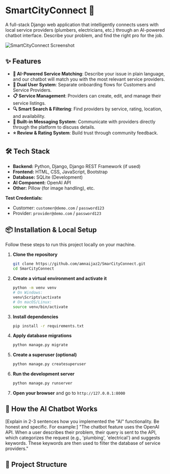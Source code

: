 # SmartCityConnect 🌆
 
A full-stack Django web application that intelligently connects users with local service providers (plumbers, electricians, etc.) through an AI-powered chatbot interface. Describe your problem, and find the right pro for the job.

![SmartCityConnect Screenshot](static/screenshot.png) <!-- You'll need to add a screenshot -->

## ✨ Features

- **🤖 AI-Powered Service Matching**: Describe your issue in plain language, and our chatbot will match you with the most relevant service providers.
- **👥 Dual User System**: Separate onboarding flows for Customers and Service Providers.
- **📋 Service Management**: Providers can create, edit, and manage their service listings.
- **🔍 Smart Search & Filtering**: Find providers by service, rating, location, and availability.
- **💬 Built-in Messaging System**: Communicate with providers directly through the platform to discuss details.
- **⭐ Review & Rating System**: Build trust through community feedback.

## 🛠️ Tech Stack

- **Backend:** Python, Django, Django REST Framework (if used)
- **Frontend:** HTML, CSS, JavaScript, Bootstrap
- **Database:** SQLite (Development)
- **AI Component:** OpenAI API 
- **Other:** Pillow (for image handling), etc.


**Test Credentials:**
- Customer: `customer@demo.com` / `password123`
- Provider: `provider@demo.com` / `password123`

## 📦 Installation & Local Setup

Follow these steps to run this project locally on your machine.

1.  **Clone the repository**
    ```bash
    git clone https://github.com/amnaijaz2/SmarCityConnect.git
    cd SmarCityConnect
    ```

2.  **Create a virtual environment and activate it**
    ```bash
    python -m venv venv
    # On Windows:
    venv\Scripts\activate
    # On macOS/Linux:
    source venv/bin/activate
    ```

3.  **Install dependencies**
    ```bash
    pip install -r requirements.txt
    ```

4.  **Apply database migrations**
    ```bash
    python manage.py migrate
    ```

5.  **Create a superuser (optional)**
    ```bash
    python manage.py createsuperuser
    ```

6.  **Run the development server**
    ```bash
    python manage.py runserver
    ```

7.  **Open your browser** and go to `http://127.0.0.1:8000`

## 🤖 How the AI Chatbot Works

[Explain in 2-3 sentences how you implemented the "AI" functionality. Be honest and specific. For example:]
"The chatbot feature uses the OpenAI API. When a user describes their problem, their query is sent to the API, which categorizes the request (e.g., 'plumbing', 'electrical') and suggests keywords. These keywords are then used to filter the database of service providers."

## 📁 Project Structure

